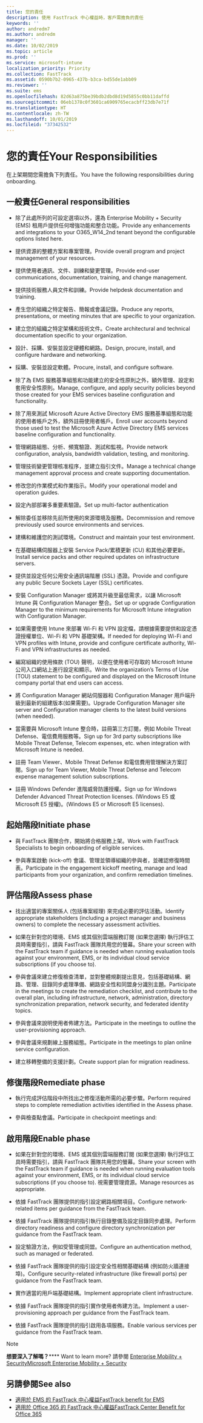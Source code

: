 ```yaml
---
title: 您的責任
description: 使用 FastTrack 中心權益時，客戶需擔負的責任
keywords: ''
author: andredm7
ms.author: andredm
manager: ''
ms.date: 10/02/2019
ms.topic: article
ms.prod: ''
ms.service: microsoft-intune
localization_priority: Priority
ms.collection: FastTrack
ms.assetid: 0590b7b2-0965-437b-b3ca-bd55de1abb09
ms.reviewer: ''
ms.suite: ems
ms.openlocfilehash: 82d63a875be39bdb2dbd8d19d5855c0bb11daffd
ms.sourcegitcommit: 06eb1378c0f3601ca6909765ecacbff23db7e71f
ms.translationtype: HT
ms.contentlocale: zh-TW
ms.lasthandoff: 10/01/2019
ms.locfileid: "37342532"
---
```

# <a name="your-responsibilities"></a><span data-ttu-id="f5d6d-103">您的責任</span><span class="sxs-lookup"><span data-stu-id="f5d6d-103">Your Responsibilities</span></span>

<span data-ttu-id="f5d6d-104">在上架期間您需擔負下列責任。</span><span class="sxs-lookup"><span data-stu-id="f5d6d-104">You have the following responsibilities during onboarding.</span></span>

## <a name="general-responsibilities"></a><span data-ttu-id="f5d6d-105">一般責任</span><span class="sxs-lookup"><span data-stu-id="f5d6d-105">General responsibilities</span></span>

-   <span data-ttu-id="f5d6d-106">除了此處所列的可設定選項以外，還為 Enterprise Mobility + Security (EMS) 租用戶提供任何增強功能和整合功能。</span><span class="sxs-lookup"><span data-stu-id="f5d6d-106">Provide any enhancements and integrations to your O365_W14_2nd tenant beyond the configurable options listed here.</span></span>

-   <span data-ttu-id="f5d6d-107">提供資源的整體方案和專案管理。</span><span class="sxs-lookup"><span data-stu-id="f5d6d-107">Provide overall program and project management of your resources.</span></span>

-   <span data-ttu-id="f5d6d-108">提供使用者通訊、文件、訓練和變更管理。</span><span class="sxs-lookup"><span data-stu-id="f5d6d-108">Provide end-user communications, documentation, training, and change management.</span></span>

-   <span data-ttu-id="f5d6d-109">提供技術服務人員文件和訓練。</span><span class="sxs-lookup"><span data-stu-id="f5d6d-109">Provide helpdesk documentation and training.</span></span>

-   <span data-ttu-id="f5d6d-110">產生您的組織之特定報告、簡報或會議記錄。</span><span class="sxs-lookup"><span data-stu-id="f5d6d-110">Produce any reports, presentations, or meeting minutes that are specific to your organization.</span></span>

-   <span data-ttu-id="f5d6d-111">建立您的組織之特定架構和技術文件。</span><span class="sxs-lookup"><span data-stu-id="f5d6d-111">Create architectural and technical documentation specific to your organization.</span></span>

-   <span data-ttu-id="f5d6d-112">設計、採購、安裝並設定硬體和網路。</span><span class="sxs-lookup"><span data-stu-id="f5d6d-112">Design, procure, install, and configure hardware and networking.</span></span>

-   <span data-ttu-id="f5d6d-113">採購、安裝並設定軟體。</span><span class="sxs-lookup"><span data-stu-id="f5d6d-113">Procure, install, and configure software.</span></span>

-   <span data-ttu-id="f5d6d-114">除了為 EMS 服務基準組態和功能建立的安全性原則之外，額外管理、設定和套用安全性原則。</span><span class="sxs-lookup"><span data-stu-id="f5d6d-114">Manage, configure, and apply security policies beyond those created for your EMS services baseline configuration and functionality.</span></span>

-   <span data-ttu-id="f5d6d-115">除了用來測試 Microsoft Azure Active Directory EMS 服務基準組態和功能的使用者帳戶之外，額外註冊使用者帳戶。</span><span class="sxs-lookup"><span data-stu-id="f5d6d-115">Enroll user accounts beyond those used to test the Microsoft Azure Active Directory EMS services baseline configuration and functionality.</span></span>

-   <span data-ttu-id="f5d6d-116">管理網路組態、分析、頻寬驗證、測試和監視。</span><span class="sxs-lookup"><span data-stu-id="f5d6d-116">Provide network configuration, analysis, bandwidth validation, testing, and monitoring.</span></span>

-   <span data-ttu-id="f5d6d-117">管理技術變更管理核准程序，並建立指引文件。</span><span class="sxs-lookup"><span data-stu-id="f5d6d-117">Manage a technical change management approval process and create supporting documentation.</span></span>

-   <span data-ttu-id="f5d6d-118">修改您的作業模式和作業指示。</span><span class="sxs-lookup"><span data-stu-id="f5d6d-118">Modify your operational model and operation guides.</span></span>

-   <span data-ttu-id="f5d6d-119">設定內部部署多重要素驗證。</span><span class="sxs-lookup"><span data-stu-id="f5d6d-119">Set up multi-factor authentication</span></span>

-   <span data-ttu-id="f5d6d-120">解除委任並移除先前所使用的來源環境及服務。</span><span class="sxs-lookup"><span data-stu-id="f5d6d-120">Decommission and remove previously used source environments and services.</span></span>

-   <span data-ttu-id="f5d6d-121">建構和維護您的測試環境。</span><span class="sxs-lookup"><span data-stu-id="f5d6d-121">Construct and maintain your test environment.</span></span>

-   <span data-ttu-id="f5d6d-122">在基礎結構伺服器上安裝 Service Pack/累積更新 (CU) 和其他必要更新。</span><span class="sxs-lookup"><span data-stu-id="f5d6d-122">Install service packs and other required updates on infrastructure servers.</span></span>

-   <span data-ttu-id="f5d6d-123">提供並設定任何公用安全通訊端階層 (SSL) 憑證。</span><span class="sxs-lookup"><span data-stu-id="f5d6d-123">Provide and configure any public Secure Sockets Layer (SSL) certificates.</span></span>

-   <span data-ttu-id="f5d6d-124">安裝 Configuration Manager 或將其升級至最低需求，以讓 Microsoft Intune 與 Configuration Manager 整合。</span><span class="sxs-lookup"><span data-stu-id="f5d6d-124">Set up or upgrade Configuration Manager to the minimum requirements for Microsoft Intune integration with Configuration Manager.</span></span>

-   <span data-ttu-id="f5d6d-125">如果需要使用 Intune 來部署 Wi-Fi 和 VPN 設定檔，請根據需要提供和設定憑證授權單位、Wi-Fi 和 VPN 基礎架構。</span><span class="sxs-lookup"><span data-stu-id="f5d6d-125">If needed for deploying Wi-Fi and VPN profiles with Intune, provide and configure certificate authority, Wi-Fi and VPN infrastructures as needed.</span></span>

-   <span data-ttu-id="f5d6d-126">編寫組織的使用條款 (TOU) 聲明，以便在使用者可存取的 Microsoft Intune 公司入口網站上進行設定和顯示。</span><span class="sxs-lookup"><span data-stu-id="f5d6d-126">Write the organization’s Terms of Use (TOU) statement to be configured and displayed on the Microsoft Intune company portal that end users can access.</span></span>

-   <span data-ttu-id="f5d6d-127">將 Configuration Manager 網站伺服器和 Configuration Manager 用戶端升級到最新的組建版本(如果需要)。</span><span class="sxs-lookup"><span data-stu-id="f5d6d-127">Upgrade Configuration Manager site server and Configuration manager clients to the latest build versions (when needed).</span></span>

-   <span data-ttu-id="f5d6d-128">當需要與 Microsoft Intune 整合時，註冊第三方訂閱，例如 Mobile Threat Defense、電信費用服務等。</span><span class="sxs-lookup"><span data-stu-id="f5d6d-128">Sign up for 3rd party subscriptions like Mobile Threat Defense, Telecom expenses, etc. when integration with Microsoft Intune is needed.</span></span>

-   <span data-ttu-id="f5d6d-129">註冊 Team Viewer、Mobile Threat Defense 和電信費用管理解決方案訂閱。</span><span class="sxs-lookup"><span data-stu-id="f5d6d-129">Sign up for Team Viewer, Mobile Threat Defense and Telecom expense management solution subscriptions.</span></span>

-   <span data-ttu-id="f5d6d-130">註冊 Windows Defender 進階威脅防護授權。</span><span class="sxs-lookup"><span data-stu-id="f5d6d-130">Sign up for Windows Defender Advanced Threat Protection licenses.</span></span> <span data-ttu-id="f5d6d-131">(Windows E5 或 Microsoft E5 授權)。</span><span class="sxs-lookup"><span data-stu-id="f5d6d-131">(Windows E5 or Microsoft E5 licenses).</span></span>

## <a name="initiate-phase"></a><span data-ttu-id="f5d6d-132">起始階段</span><span class="sxs-lookup"><span data-stu-id="f5d6d-132">Initiate phase</span></span>

-   <span data-ttu-id="f5d6d-133">與 FastTrack 團隊合作，開始將合格服務上架。</span><span class="sxs-lookup"><span data-stu-id="f5d6d-133">Work with FastTrack Specialists to begin onboarding of eligible services.</span></span>

-   <span data-ttu-id="f5d6d-134">參與專案啟動 (kick-off) 會議、管理並領導組織的參與者，並確認修復時間表。</span><span class="sxs-lookup"><span data-stu-id="f5d6d-134">Participate in the engagement kickoff meeting, manage and lead participants from your organization, and confirm remediation timelines.</span></span>

## <a name="assess-phase"></a><span data-ttu-id="f5d6d-135">評估階段</span><span class="sxs-lookup"><span data-stu-id="f5d6d-135">Assess phase</span></span>

-   <span data-ttu-id="f5d6d-136">找出適當的專案關係人 (包括專案經理) 來完成必要的評估活動。</span><span class="sxs-lookup"><span data-stu-id="f5d6d-136">Identify appropriate stakeholders (including a project manager and business owners) to complete the necessary assessment activities.</span></span>

-   <span data-ttu-id="f5d6d-137">如果在針對您的環境、EMS 或其個別雲端服務訂閱 (如果您選擇) 執行評估工具時需要指引，請與 FastTrack 團隊共用您的螢幕。</span><span class="sxs-lookup"><span data-stu-id="f5d6d-137">Share your screen with the FastTrack team if guidance is needed when running evaluation tools against your environment, EMS, or its individual cloud service subscriptions (if you choose to).</span></span>

-   <span data-ttu-id="f5d6d-138">參與會議來建立修復檢查清單，並對整體規劃提出意見，包括基礎結構、網路、管理、目錄同步處理準備、網路安全性和同盟身分識別主題。</span><span class="sxs-lookup"><span data-stu-id="f5d6d-138">Participate in the meetings to create the remediation checklist, and contribute to the overall plan, including infrastructure, network, administration, directory synchronization preparation, network security, and federated identity topics.</span></span>

-   <span data-ttu-id="f5d6d-139">參與會議來說明使用者佈建方法。</span><span class="sxs-lookup"><span data-stu-id="f5d6d-139">Participate in the meetings to outline the user-provisioning approach.</span></span>

-   <span data-ttu-id="f5d6d-140">參與會議來規劃線上服務組態。</span><span class="sxs-lookup"><span data-stu-id="f5d6d-140">Participate in the meetings to plan online service configuration.</span></span>

-   <span data-ttu-id="f5d6d-141">建立移轉整備的支援計劃。</span><span class="sxs-lookup"><span data-stu-id="f5d6d-141">Create support plan for migration readiness.</span></span>

## <a name="remediate-phase"></a><span data-ttu-id="f5d6d-142">修復階段</span><span class="sxs-lookup"><span data-stu-id="f5d6d-142">Remediate phase</span></span>

-   <span data-ttu-id="f5d6d-143">執行完成評估階段中所找出之修復活動所需的必要步驟。</span><span class="sxs-lookup"><span data-stu-id="f5d6d-143">Perform required steps to complete remediation activities identified in the Assess phase.</span></span>

-   <span data-ttu-id="f5d6d-144">參與檢查點會議。</span><span class="sxs-lookup"><span data-stu-id="f5d6d-144">Participate in checkpoint meetings and:</span></span>

## <a name="enable-phase"></a><span data-ttu-id="f5d6d-145">啟用階段</span><span class="sxs-lookup"><span data-stu-id="f5d6d-145">Enable phase</span></span>

-   <span data-ttu-id="f5d6d-146">如果在針對您的環境、EMS 或其個別雲端服務訂閱 (如果您選擇) 執行評估工具時需要指引，請與 FastTrack 團隊共用您的螢幕。</span><span class="sxs-lookup"><span data-stu-id="f5d6d-146">Share your screen with the FastTrack team if guidance is needed when running evaluation tools against your environment, EMS, or its individual cloud service subscriptions (if you choose to).</span></span> <span data-ttu-id="f5d6d-147">視需要管理資源。</span><span class="sxs-lookup"><span data-stu-id="f5d6d-147">Manage resources as appropriate.</span></span>

-   <span data-ttu-id="f5d6d-148">依據 FastTrack 團隊提供的指引設定網路相關項目。</span><span class="sxs-lookup"><span data-stu-id="f5d6d-148">Configure network-related items per guidance from the FastTrack team.</span></span>

-   <span data-ttu-id="f5d6d-149">依據 FastTrack 團隊提供的指引執行目錄整備及設定目錄同步處理。</span><span class="sxs-lookup"><span data-stu-id="f5d6d-149">Perform directory readiness and configure directory synchronization per guidance from the FastTrack team.</span></span>

-   <span data-ttu-id="f5d6d-150">設定驗證方法，例如受管理或同盟。</span><span class="sxs-lookup"><span data-stu-id="f5d6d-150">Configure an authentication method, such as managed or federated.</span></span> 

-   <span data-ttu-id="f5d6d-151">依據 FastTrack 團隊提供的指引設定安全性相關基礎結構 (例如防火牆連接埠)。</span><span class="sxs-lookup"><span data-stu-id="f5d6d-151">Configure security-related infrastructure (like firewall ports) per guidance from the FastTrack team.</span></span>

-   <span data-ttu-id="f5d6d-152">實作適當的用戶端基礎結構。</span><span class="sxs-lookup"><span data-stu-id="f5d6d-152">Implement appropriate client infrastructure.</span></span>

-   <span data-ttu-id="f5d6d-153">依據 FastTrack 團隊提供的指引實作使用者佈建方法。</span><span class="sxs-lookup"><span data-stu-id="f5d6d-153">Implement a user-provisioning approach per guidance from the FastTrack team.</span></span>

-   <span data-ttu-id="f5d6d-154">依據 FastTrack 團隊提供的指引啟用各項服務。</span><span class="sxs-lookup"><span data-stu-id="f5d6d-154">Enable various services per guidance from the FastTrack team.</span></span>

> [!NOTE]
> <span data-ttu-id="f5d6d-155">**想要深入了解嗎？**</span><span class="sxs-lookup"><span data-stu-id="f5d6d-155">\*\*\*\* Want to learn more?</span></span> <span data-ttu-id="f5d6d-156">請參閱 [Enterprise Mobility + Security](https://www.microsoft.com/zh-TW/cloud-platform/enterprise-mobility)</span><span class="sxs-lookup"><span data-stu-id="f5d6d-156">[Microsoft Enterprise Mobility + Security](https://www.microsoft.com/zh-TW/cloud-platform/enterprise-mobility)</span></span>

## <a name="see-also"></a><span data-ttu-id="f5d6d-157">另請參閱</span><span class="sxs-lookup"><span data-stu-id="f5d6d-157">See also</span></span>

- [<span data-ttu-id="f5d6d-158">適用於 EMS 的 FastTrack 中心權益</span><span class="sxs-lookup"><span data-stu-id="f5d6d-158">FastTrack benefit for EMS</span></span>](EMS-fasttrack-benefit-for-EMS.md)
- [<span data-ttu-id="f5d6d-159">適用於 Office 365 的 FastTrack 中心權益</span><span class="sxs-lookup"><span data-stu-id="f5d6d-159">FastTrack Center Benefit for Office 365</span></span>](O365-fasttrack-benefit-for-office-365.md)

